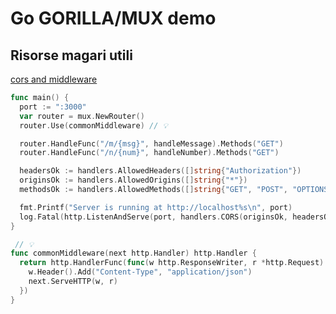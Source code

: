 # Go GORILLA/MUX demo

## Risorse magari utili

[cors and middleware](https://stackoverflow.com/questions/51456253/how-to-set-http-responsewriter-content-type-header-globally-for-all-api-endpoint)

```go
func main() {
  port := ":3000"
  var router = mux.NewRouter()
  router.Use(commonMiddleware) // 💡

  router.HandleFunc("/m/{msg}", handleMessage).Methods("GET")
  router.HandleFunc("/n/{num}", handleNumber).Methods("GET")

  headersOk := handlers.AllowedHeaders([]string{"Authorization"})
  originsOk := handlers.AllowedOrigins([]string{"*"})
  methodsOk := handlers.AllowedMethods([]string{"GET", "POST", "OPTIONS"})

  fmt.Printf("Server is running at http://localhost%s\n", port)
  log.Fatal(http.ListenAndServe(port, handlers.CORS(originsOk, headersOk, methodsOk)(router))) // 💡
}

 // 💡
func commonMiddleware(next http.Handler) http.Handler {
  return http.HandlerFunc(func(w http.ResponseWriter, r *http.Request) {
    w.Header().Add("Content-Type", "application/json")
    next.ServeHTTP(w, r)
  })
}
```
